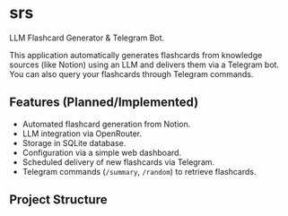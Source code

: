 # srs

LLM Flashcard Generator & Telegram Bot.

This application automatically generates flashcards from knowledge sources (like Notion) using an LLM and delivers them via a Telegram bot. You can also query your flashcards through Telegram commands.

## Features (Planned/Implemented)

*   Automated flashcard generation from Notion.
*   LLM integration via OpenRouter.
*   Storage in SQLite database.
*   Configuration via a simple web dashboard.
*   Scheduled delivery of new flashcards via Telegram.
*   Telegram commands (`/summary`, `/random`) to retrieve flashcards.

## Project Structure

